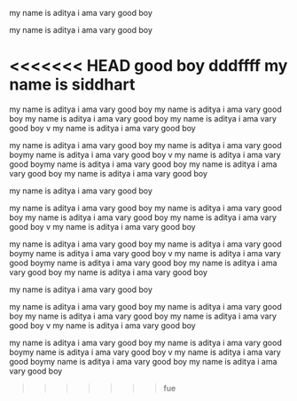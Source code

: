 my name is aditya i ama vary good boy

my name is aditya i ama vary good boy

<<<<<<< HEAD
**good boy**
dddffff   my name is siddhart
=======
my name is aditya i ama vary good boy
my name is aditya i ama vary good boy
my name is aditya i ama vary good boy
my name is aditya i ama vary good boy
v
my name is aditya i ama vary good boy

my name is aditya i ama vary good boy
my name is aditya i ama vary good boymy name is aditya i ama vary good boy
v
my name is aditya i ama vary good boymy name is aditya i ama vary good boy
my name is aditya i ama vary good boy
my name is aditya i ama vary good boy

my name is aditya i ama vary good boy

my name is aditya i ama vary good boy
my name is aditya i ama vary good boy
my name is aditya i ama vary good boy
my name is aditya i ama vary good boy
v
my name is aditya i ama vary good boy

my name is aditya i ama vary good boy
my name is aditya i ama vary good boymy name is aditya i ama vary good boy
v
my name is aditya i ama vary good boymy name is aditya i ama vary good boy
my name is aditya i ama vary good boy
my name is aditya i ama vary good boy

my name is aditya i ama vary good boy

my name is aditya i ama vary good boy
my name is aditya i ama vary good boy
my name is aditya i ama vary good boy
my name is aditya i ama vary good boy
v
my name is aditya i ama vary good boy

my name is aditya i ama vary good boy
my name is aditya i ama vary good boymy name is aditya i ama vary good boy
v
my name is aditya i ama vary good boymy name is aditya i ama vary good boy
my name is aditya i ama vary good boy
>>>>>>> fue
